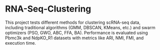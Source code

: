 # RNA-Seq-Clustering
This project tests different methods for clustering scRNA-seq data, including traditional algorithms (GMM, DBSCAN, KMeans, etc.) and swarm optimizers (PSO, GWO, ABC, FFA, BA). Performance is evaluated using Pbmc3k and NdpKO_R1 datasets with metrics like ARI, NMI, FMI, and execution time.
